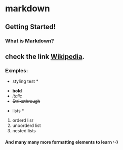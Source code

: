 # markdown
## Getting Started!
### What is Markdown?

## check the link  [Wikipedia](https://en.wikipedia.org/wiki/Markdown).

### Exmples:
* styling test *
- **bold**
-  _italic_
- ~~Strikethrough~~

* lists *
1. orderd lisr
2. unoorderd list
3. nested lists

#### And many many more formatting elements to learn :-)




